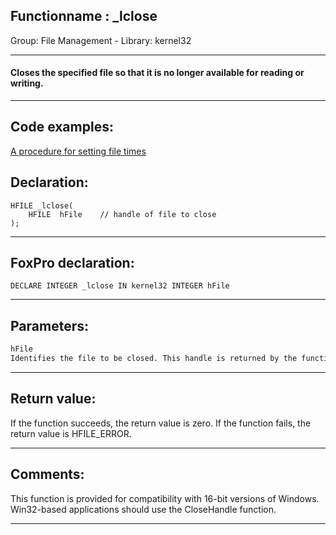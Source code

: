 <link rel="stylesheet" type="text/css" href="../../css/win32api.css">  
<link rel="stylesheet" href="https://cdnjs.cloudflare.com/ajax/libs/font-awesome/4.7.0/css/font-awesome.min.css">

## Functionname : _lclose
Group: File Management - Library: kernel32    
***  


#### Closes the specified file so that it is no longer available for reading or writing.
***  


## Code examples:
[A procedure for setting file times](../../samples/sample_128.md)  

## Declaration:
```foxpro  
HFILE _lclose(
	HFILE  hFile 	// handle of file to close
);  
```  
***  


## FoxPro declaration:
```foxpro  
DECLARE INTEGER _lclose IN kernel32 INTEGER hFile  
```  
***  


## Parameters:
```txt  
hFile
Identifies the file to be closed. This handle is returned by the function that created or last opened the file.  
```  
***  


## Return value:
If the function succeeds, the return value is zero. If the function fails, the return value is HFILE_ERROR.  
***  


## Comments:
This function is provided for compatibility with 16-bit versions of Windows. Win32-based applications should use the CloseHandle function.  
  
***  

